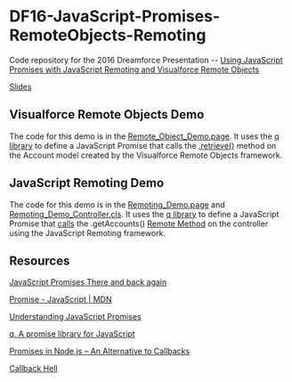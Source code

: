 # DF16-JavaScript-Promises-RemoteObjects-Remoting

Code repository for the 2016 Dreamforce Presentation -- [Using JavaScript Promises with JavaScript Remoting and Visualforce Remote Objects](https://success.salesforce.com/Sessions?eventId=a1Q3000000qQOd9EAG#/session/a2q3A000000LBReQAO)

[Slides](https://goo.gl/jhyQEK
)

## Visualforce Remote Objects Demo

The code for this demo is in the [Remote_Object_Demo.page](pages/Remote_Object_Demo.page). It uses the [q library](https://github.com/kriskowal/q) to define a JavaScript Promise that calls the [.retrieve()](https://developer.salesforce.com/docs/atlas.en-us.pages.meta/pages/pages_remote_objects_using_retrieve.htm) method on the Account model created by the Visualforce Remote Objects framework.

## JavaScript Remoting Demo

The code for this demo is in the [Remoting_Demo.page](pages/Remote_Object_Demo.page) and [Remoting_Demo_Controller.cls](classes/Remoting_Demo_Controller.cls). It uses the [q library](https://github.com/kriskowal/q) to define a JavaScript Promise that [calls](https://developer.salesforce.com/docs/atlas.en-us.pages.meta/pages/pages_js_remoting_invoking.htm) the .getAccounts() [Remote Method](https://developer.salesforce.com/docs/atlas.en-us.pages.meta/pages/pages_js_remoting_declaring_remote_method.htm) on the controller using the JavaScript Remoting framework.

## Resources

[JavaScript Promises There and back again](http://www.html5rocks.com/en/tutorials/es6/promises/)

[Promise - JavaScript | MDN](https://developer.mozilla.org/en-US/docs/Web/JavaScript/Reference/Global_Objects/Promise)

[Understanding JavaScript Promises](https://spring.io/understanding/javascript-promises)

[q, A promise library for JavaScript](https://github.com/kriskowal/q)

[Promises in Node.js – An Alternative to Callbacks](https://strongloop.com/strongblog/promises-in-node-js-an-alternative-to-callbacks/)

[Callback Hell](http://callbackhell.com/)
